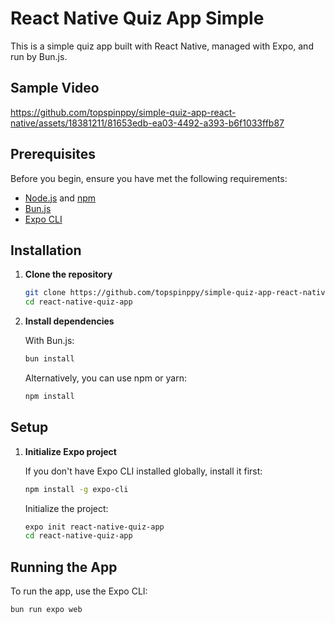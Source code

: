 # React Native Quiz App Simple

This is a simple quiz app built with React Native, managed with Expo, and run by Bun.js.


## Sample Video
https://github.com/topspinppy/simple-quiz-app-react-native/assets/18381211/81653edb-ea03-4492-a393-b6f1033ffb87

## Prerequisites

Before you begin, ensure you have met the following requirements:

- [Node.js](https://nodejs.org/) and [npm](https://www.npmjs.com/)
- [Bun.js](https://bun.sh/)
- [Expo CLI](https://docs.expo.dev/get-started/installation/)

## Installation

1. **Clone the repository**

    ```bash
    git clone https://github.com/topspinppy/simple-quiz-app-react-native
    cd react-native-quiz-app
    ```

2. **Install dependencies**

    With Bun.js:
    ```bash
    bun install
    ```

    Alternatively, you can use npm or yarn:
    ```bash
    npm install
    ```

## Setup

1. **Initialize Expo project**

    If you don't have Expo CLI installed globally, install it first:

    ```bash
    npm install -g expo-cli
    ```

    Initialize the project:

    ```bash
    expo init react-native-quiz-app
    cd react-native-quiz-app
    ```


## Running the App

To run the app, use the Expo CLI:

```bash
bun run expo web
